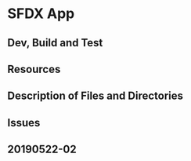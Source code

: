 # SFDX App

## Dev, Build and Test

## Resources

## Description of Files and Directories

## Issues

## 20190522-02

